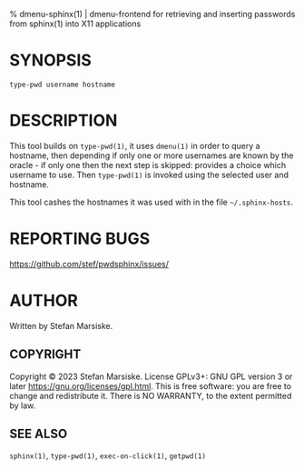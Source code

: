 % dmenu-sphinx(1) | dmenu-frontend for retrieving and inserting passwords from sphinx(1) into X11 applications

# SYNOPSIS

```
type-pwd username hostname
```

# DESCRIPTION

This tool builds on `type-pwd(1)`, it uses `dmenu(1)` in order to
query a hostname, then depending if only one or more usernames are
known by the oracle - if only one then the next step is skipped:
provides a choice which username to use. Then `type-pwd(1)` is invoked
using the selected user and hostname.

This tool cashes the hostnames it was used with in the file
`~/.sphinx-hosts`.

# REPORTING BUGS

https://github.com/stef/pwdsphinx/issues/

# AUTHOR

Written by Stefan Marsiske.

## COPYRIGHT

Copyright © 2023 Stefan Marsiske.  License GPLv3+: GNU GPL version 3 or later <https://gnu.org/licenses/gpl.html>.
This is free software: you are free to change and redistribute it.  There is NO WARRANTY, to the extent permitted by law.

## SEE ALSO

`sphinx(1)`, `type-pwd(1)`, `exec-on-click(1)`,  `getpwd(1)`

